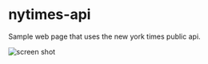 # nytimes-api
Sample web page that uses the new york times public api.

![screen shot](http://i.imgur.com/7rfr7JP.png)
